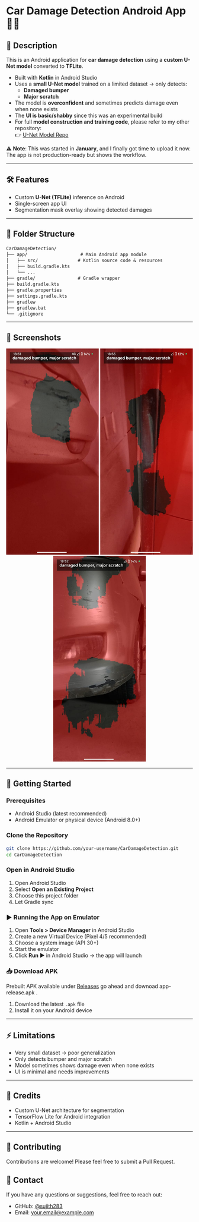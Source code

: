 # Car Damage Detection Android App 🚗🔧

## 📖 Description

This is an Android application for **car damage detection** using a **custom U-Net model** converted to **TFLite**.

- Built with **Kotlin** in Android Studio
- Uses a **small U-Net model** trained on a limited dataset → only detects:
  - **Damaged bumper**
  - **Major scratch**
- The model is **overconfident** and sometimes predicts damage even when none exists
- The **UI is basic/shabby** since this was an experimental build
- For full **model construction and training code**, please refer to my other repository:  
  👉 [U-Net Model Repo](https://github.com/sujith283/Car-Damage-Detection-using-UNet)

⚠️ **Note**: This was started in **January**, and I finally got time to upload it now. The app is not production-ready but shows the workflow.

---

## 🛠 Features

- Custom **U-Net (TFLite)** inference on Android
- Single-screen app UI
- Segmentation mask overlay showing detected damages

---

## 📂 Folder Structure

```
CarDamageDetection/
├── app/                    # Main Android app module
│   ├── src/               # Kotlin source code & resources
│   ├── build.gradle.kts
│   └── ...
├── gradle/                # Gradle wrapper
├── build.gradle.kts
├── gradle.properties
├── settings.gradle.kts
├── gradlew
├── gradlew.bat
└── .gitignore
```

---

## 📸 Screenshots

<p align="center">
  <img src="screenshots/IMG-20250829-WA0018.jpg" width="250" alt="image1" />
  <img src="screenshots/IMG-20250829-WA0027.jpg" width="250" alt="image2" />
  <img src="screenshots/IMG-20250829-WA0022.jpg" width="250" alt="image3" />
</p>


---

## 🚀 Getting Started

### Prerequisites

- Android Studio (latest recommended)
- Android Emulator or physical device (Android 8.0+)

### Clone the Repository

```bash
git clone https://github.com/your-username/CarDamageDetection.git
cd CarDamageDetection
```

### Open in Android Studio

1. Open Android Studio
2. Select **Open an Existing Project**
3. Choose this project folder
4. Let Gradle sync

### ▶️ Running the App on Emulator

1. Open **Tools > Device Manager** in Android Studio
2. Create a new Virtual Device (Pixel 4/5 recommended)
3. Choose a system image (API 30+)
4. Start the emulator
5. Click **Run ▶️** in Android Studio → the app will launch

### 📥 Download APK

Prebuilt APK available under [Releases](https://github.com/sujith283/Car_Damage_Detection_App/tree/main/app/release) go ahead and downoad app-release.apk .

1. Download the latest `.apk` file
2. Install it on your Android device

---

## ⚡ Limitations

- Very small dataset → poor generalization
- Only detects bumper and major scratch
- Model sometimes shows damage even when none exists
- UI is minimal and needs improvements

---

## 🙌 Credits

- Custom U-Net architecture for segmentation
- TensorFlow Lite for Android integration
- Kotlin + Android Studio

---


## 🤝 Contributing

Contributions are welcome! Please feel free to submit a Pull Request.

## 📧 Contact

If you have any questions or suggestions, feel free to reach out:
- GitHub: [@sujith283](https://github.com/sujith283)
- Email: your.email@example.com
